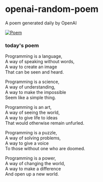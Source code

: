 
# openai-random-poem
 A poem generated daily by OpenAI

[![Poem](https://github.com/fbiego/openai-random-poem/actions/workflows/main.yml/badge.svg)](https://github.com/fbiego/openai-random-poem/actions/workflows/main.yml)

### today's poem  
  
Programming is a language,  
A way of speaking without words,  
A way to create an image  
That can be seen and heard.  
  
Programming is a science,  
A way of understanding,  
A way to make the impossible  
Seem like a simple thing.  
  
Programming is an art,  
A way of seeing the world,  
A way to give life to ideas  
That would otherwise remain unfurled.  
  
Programming is a puzzle,  
A way of solving problems,  
A way to give a voice  
To those without one who are doomed.  
  
Programming is a power,  
A way of changing the world,  
A way to make a difference  
And open up a new world.